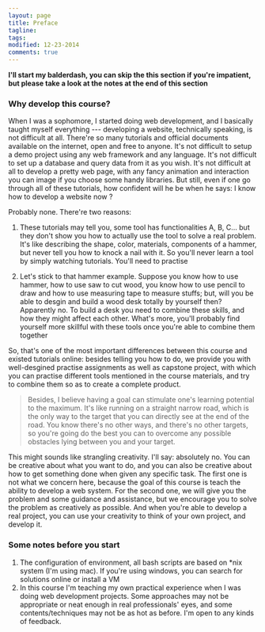 ```yaml
---
layout: page
title: Preface
tagline: 
tags: 
modified: 12-23-2014
comments: true
---
```


**I'll start my balderdash, you can skip the this section if you're impatient, but please take a look at the notes at the end of this section**

### <a id="why"></a> Why develop this course?  

When I was a sophomore, I started doing web development, and I basically taught myself everything --- developing a website, technically speaking, is not difficult at all. There're so many tutorials and official documents available on the internet, open and free to anyone. It's not difficult to setup a demo project using any web framework and any language. It's not difficult to set up a database and query data from it as you wish. It's not difficult at all to develop a pretty web page, with any fancy animation and interaction you can image if you choose some handy libraries. But still, even if one go through all of these tutorials, how confident will he be when he says: I know how to develop a website now ?  

Probably none. There're two reasons:

1.  These tutorials may tell you, some tool has functionalities A, B, C... but they don't show you how to actually use the tool to solve a real problem. It's like describing the shape, color, materials, components of a hammer, but never tell you how to knock a nail with it. So you'll never learn a tool by simply watching tutorials. You'll need to practise

2.  Let's stick to that hammer example. Suppose you know how to use hammer, how to use saw to cut wood, you know how to use pencil to draw and how to use measuring tape to measure stuffs; but, will you be able to desgin and build a wood desk totally by yourself then? Apparently no. To build a desk you need to combine these skills, and how they might affect each other. What's more, you'll probably find yourself more skillful with these tools once you're able to combine them together

So, that's one of the most important differences between this course and existed tutorials online: besides telling you how to do, we provide you with well-desgined practise assignments as well as capstone project, with which you can practise different tools mentioned in the course materials, and try to combine them so as to create a complete product. 

>   Besides, I believe having a goal can stimulate one's learning potential to the maximum. It's like running on a straight narrow road, which is the only way to the target that you can directly see at the end of the road. You know there's no other ways, and there's no other targets, so you're going do the best you can to overcome any possible obstacles lying between you and your target.   

This might sounds like strangling creativity. I'll say: absolutely no. You can be creative about what you want to do, and you can also be creative about how to get something done when given any specific task. The first one is not what we concern here, because the goal of this course is teach the ability to develop a web system. For the second one, we will give you the problem and some guidance and assistance, but we encourage you to solve the problem as creatively as possible. And when you're able to develop a real project, you can use your creativity to think of your own project, and develop it. 

### <a id="notes-first"></a> Some notes before you start

1.  The configuration of environment, all bash scripts are based on *nix system (I'm using mac). If you're using windows, you can search for solutions online or install a VM  
2.  In this course I'm teaching my own practical experience when I was doing web development projects. Some approaches may not be appropriate or neat enough in real professionals' eyes, and some contents/techniques may not be as hot as before. I'm open to any kinds of feedback. 


